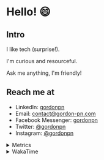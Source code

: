 # Hello! 😄

## Intro

I like tech (surprise!).

I'm curious and resourceful.

Ask me anything, I'm friendly!

## Reach me at

- LinkedIn: [gordonpn](https://www.linkedin.com/in/gordonpn/)
- Email: [contact@gordon-pn.com](mailto:contact@gordon-pn.com)
- Facebook Messenger: [gordonpn](https://www.messenger.com/t/Gordonpn)
- Twitter: [@gordonpn](https://twitter.com/Gordonpn)
- Instagram: [@gordonpn](https://www.instagram.com/gordonpn/)

<details>
  <summary>Metrics</summary>

  <img align="center" src="https://github.com/gordonpn/gordonpn/blob/master/github-metrics.svg" alt="GitHub Metrics">

</details>

<details>
  <summary>WakaTime</summary>

  <!--START_SECTION:waka-->
📊 **This Week I Spent My Time On** 

```text
💬 Programming Languages: 
Brazil Dependency Config 27 mins             █████████░░░░░░░░░░░░░░░░   35.18 % 
Java                     19 mins             ██████░░░░░░░░░░░░░░░░░░░   25.77 % 
Properties               15 mins             █████░░░░░░░░░░░░░░░░░░░░   20.71 % 
Java Properties          7 mins              ██░░░░░░░░░░░░░░░░░░░░░░░   09.37 % 
brazil-config            3 mins              █░░░░░░░░░░░░░░░░░░░░░░░░   04.37 % 

🔥 Editors: 
IntelliJ IDEA            1 hr 17 mins        █████████████████████████   100.00 % 
```


 Last Updated on 09/12/2024 10:26:47 UTC
<!--END_SECTION:waka-->
</details>
